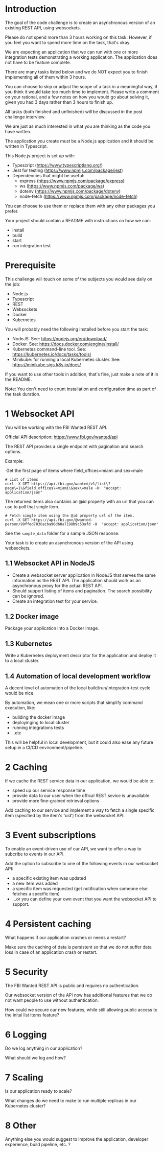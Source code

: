 # Introduction

The goal of the code challenge is to create an asynchronous version of an existing REST API, using websockets.

Please do not spend more than 3 hours working on this task. However, if you feel you want to spend more time on the task, that's okay.

We are expecting an application that we can run with one or more integration tests demonstrating a working application. The application does not have to be feature complete.

There are many tasks listed below and we do NOT expect you to finish implementing all of them within 3 hours.

You can choose to skip or adjust the scope of a task in a meaningful way, if you think it would take too much time to implement.
Please write a comment on your rational, and a few notes on how you would go about solving it, given you had 3 days rather than 3 hours to finish up.

All tasks (both finished and unfinished) will be discussed in the post challenge interview.

We are just as much interested in what you are thinking as the code you have written.

The application you create must be a Node.js application and it should be written in Typescript.

This Node.js project is set up with:
  - Typescript (https://www.typescriptlang.org/)
  - Jest for testing (https://www.npmjs.com/package/jest)
  - Dependencies that might be useful:
    - express (https://www.npmjs.com/package/express)
    - ws (https://www.npmjs.com/package/ws)
    - dotenv (https://www.npmjs.com/package/dotenv)
    - node-fetch (https://www.npmjs.com/package/node-fetch)

You can choose to use them or replace them with any other packages you prefer.

Your project should contain a README with instructions on how we can:

- install
- build
- start
- run integration test


# Prerequisite

This challenge will touch on some of the subjects you would see daily on the job:

- Node.js
- Typescript
- REST
- Websockets
- Docker
- Kubernetes

You will probably need the following installed before you start the task:

- NodeJS. See: https://nodejs.org/en/download/
- Docker. See: https://docs.docker.com/engine/install/
- Kubernetes command-line tool. See: https://kubernetes.io/docs/tasks/tools/
- Minikube: for running a local Kubernetes cluster. See: https://minikube.sigs.k8s.io/docs/

If you want to use other tools in addition, that's fine, just make a note of it in the README.

Note: You don't need to count installation and configuration time as part of the task duration.

# 1 Websocket API

You will be working with the FBI Wanted REST API.

Official API description: https://www.fbi.gov/wanted/api 

The REST API provides a single endpoint with pagination and search options.

Example:

​	Get the first page of items where field_offices=miami and sex=male

```
# List of items
curl -X GET https://api.fbi.gov/wanted/v1/list\?page\=1\&field_offices\=miami\&sex\=male -H  "accept: application/json"
```
The returned items also contains an @id property with an url that you can use to poll that single item.

```
# Fetch single item using the @id property url of the item.
curl -X GET https://api.fbi.gov/@wanted-person/99ffed7830acba90db8a7198b9c53afd -H  "accept: application/json" 
```

See the `sample_data` folder for a sample JSON response.

Your task is to create an asynchronous version of the API using websockets.

## 1.1 Websocket API in NodeJS

- Create a websocket server application in NodeJS that serves the same information as the REST API. The application should work as an asynchronous proxy for the actual REST API.
- Should support listing of items and pagination. The search possibility can be ignored.
- Create an integration test for your service.

## 1.2 Docker image

Package your application into a Docker image.

## 1.3 Kubernetes

Write a Kubernetes deployment descriptor for the application and deploy it to a local cluster.

## 1.4 Automation of local development workflow

A decent level of automation of the local build/run/integration-test cycle would be nice.

By automation, we mean one or more scripts that simplify command execution, like:

- building the docker image
- deployinging to local cluster
- running integrations tests
- ..etc

This will be helpful in local development, but it could also ease any future setup in a CI/CD environment/pipeline.

# 2 Caching

If we cache the REST service data in our application, we would be able to:
- speed up our service response time
- provide data to our user when the offical REST sevice is unavailable
- provide more fine-grained retrieval options

Add caching to our service and implement a way to fetch a single specific item (specified by the item's 'uid') from the websocket API.

# 3 Event subscriptions

To enable an event-driven use of our API, we want to offer a way to subcribe to events in our API.

Add the option to subscribe to one of the following events in our websocket API:
- a specific existing item was updated
- a new item was added
- a specific item was requested (get notification when someone else fetches a specific item)
- ...or you can define your own event that you want the websocket API to support.

# 4 Persistent caching

What happens if our application crashes or needs a restart?

Make sure the caching of data is persistent so that we do not suffer data loss in case of an application crash or restart.

# 5 Security

The FBI Wanted REST API is public and requires no authentication.

Our websocket version of the API now has additional features that we do not want people to use without authentication.

How could we secure our new features, while still allowing public access to the inital list items feature?

# 6 Logging

Do we log anything in our application?

What should we log and how?

# 7 Scaling

Is our application ready to scale?

What changes do we need to make to run multiple replicas in our Kubernetes cluster?

# 8 Other

Anything else you would suggest to improve the application, developer experience, build pipeline, etc. ?